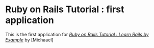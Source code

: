 # Ruby on Rails Tutorial : first application

This is the first application for [*Ruby on Rails Tutorial : Learn Rails by Example*](http://railstutorial.org/) by [Michaael]